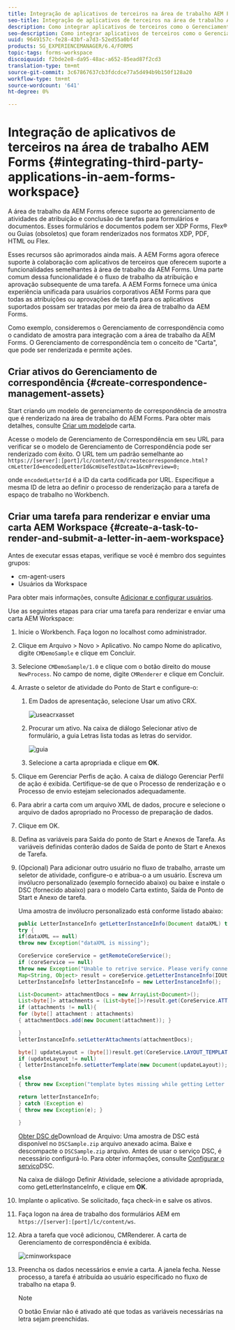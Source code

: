 ```yaml
---
title: Integração de aplicativos de terceiros na área de trabalho AEM Forms
seo-title: Integração de aplicativos de terceiros na área de trabalho AEM Forms
description: Como integrar aplicativos de terceiros como o Gerenciamento de correspondência na área de trabalho da AEM Forms.
seo-description: Como integrar aplicativos de terceiros como o Gerenciamento de correspondência na área de trabalho da AEM Forms.
uuid: 9649157c-fe28-43bf-a7d3-52ed55a0bf4f
products: SG_EXPERIENCEMANAGER/6.4/FORMS
topic-tags: forms-workspace
discoiquuid: f2bde2e8-da95-48ac-a652-85ead87f2cd3
translation-type: tm+mt
source-git-commit: 3c67867637cb3fdcdce77a5d494b9b150f128a20
workflow-type: tm+mt
source-wordcount: '641'
ht-degree: 0%

---
```



# Integração de aplicativos de terceiros na área de trabalho AEM Forms {#integrating-third-party-applications-in-aem-forms-workspace}

A área de trabalho da AEM Forms oferece suporte ao gerenciamento de atividades de atribuição e conclusão de tarefas para formulários e documentos. Esses formulários e documentos podem ser XDP Forms, Flex® ou Guias (obsoletos) que foram renderizados nos formatos XDP, PDF, HTML ou Flex.

Esses recursos são aprimorados ainda mais. A AEM Forms agora oferece suporte à colaboração com aplicativos de terceiros que oferecem suporte a funcionalidades semelhantes à área de trabalho da AEM Forms. Uma parte comum dessa funcionalidade é o fluxo de trabalho da atribuição e aprovação subsequente de uma tarefa. A AEM Forms fornece uma única experiência unificada para usuários corporativos AEM Forms para que todas as atribuições ou aprovações de tarefa para os aplicativos suportados possam ser tratadas por meio da área de trabalho da AEM Forms.

Como exemplo, consideremos o Gerenciamento de correspondência como o candidato de amostra para integração com a área de trabalho da AEM Forms. O Gerenciamento de correspondência tem o conceito de &quot;Carta&quot;, que pode ser renderizada e permite ações.

## Criar ativos do Gerenciamento de correspondência {#create-correspondence-management-assets}

Start criando um modelo de gerenciamento de correspondência de amostra que é renderizado na área de trabalho do AEM Forms. Para obter mais detalhes, consulte [Criar um modelo](/help/forms/using/create-letter.md)de carta.

Acesse o modelo de Gerenciamento de Correspondência em seu URL para verificar se o modelo de Gerenciamento de Correspondência pode ser renderizado com êxito. O URL tem um padrão semelhante ao `https://[server]:[port]/lc/content/cm/createcorrespondence.html?cmLetterId=encodedLetterId&cmUseTestData=1&cmPreview=0;`

onde `encodedLetterId` é a ID da carta codificada por URL. Especifique a mesma ID de letra ao definir o processo de renderização para a tarefa de espaço de trabalho no Workbench.

## Criar uma tarefa para renderizar e enviar uma carta AEM Workspace {#create-a-task-to-render-and-submit-a-letter-in-aem-workspace}

Antes de executar essas etapas, verifique se você é membro dos seguintes grupos:

* cm-agent-users
* Usuários da Workspace

Para obter mais informações, consulte [Adicionar e configurar usuários](/help/forms/using/admin-help/adding-configuring-users.md).

Use as seguintes etapas para criar uma tarefa para renderizar e enviar uma carta AEM Workspace:

1. Inicie o Workbench. Faça logon no localhost como administrador.
1. Clique em Arquivo > Novo > Aplicativo. No campo Nome do aplicativo, digite `CMDemoSample` e clique em Concluir.
1. Selecione `CMDemoSample/1.0` e clique com o botão direito do mouse `NewProcess`. No campo de nome, digite `CMRenderer` e clique em Concluir.
1. Arraste o seletor de atividade do Ponto de Start e configure-o:

   1. Em Dados de apresentação, selecione Usar um ativo CRX.

      ![useacrxasset](assets/useacrxasset.png)

   1. Procurar um ativo. Na caixa de diálogo Selecionar ativo de formulário, a guia Letras lista todas as letras do servidor.

      ![guia](assets/lettertab.png)

   1. Selecione a carta apropriada e clique em **OK**.

1. Clique em Gerenciar Perfis de ação. A caixa de diálogo Gerenciar Perfil de ação é exibida. Certifique-se de que o Processo de renderização e o Processo de envio estejam selecionados adequadamente.
1. Para abrir a carta com um arquivo XML de dados, procure e selecione o arquivo de dados apropriado no Processo de preparação de dados.
1. Clique em OK.
1. Defina as variáveis para Saída do ponto de Start e Anexos de Tarefa. As variáveis definidas conterão dados de Saída de ponto de Start e Anexos de Tarefa.
1. (Opcional) Para adicionar outro usuário no fluxo de trabalho, arraste um seletor de atividade, configure-o e atribua-o a um usuário. Escreva um invólucro personalizado (exemplo fornecido abaixo) ou baixe e instale o DSC (fornecido abaixo) para o modelo Carta extinto, Saída de Ponto de Start e Anexo de tarefa.

   Uma amostra de invólucro personalizado está conforme listado abaixo:

   ```java
   public LetterInstanceInfo getLetterInstanceInfo(Document dataXML) throws Exception {
   try {
   if(dataXML == null)
   throw new Exception("dataXML is missing");
   
   CoreService coreService = getRemoteCoreService();
   if (coreService == null)
   throw new Exception("Unable to retrive service. Please verify connection details.");
   Map<String, Object> result = coreService.getLetterInstanceInfo(IOUtils.toString(dataXML.getInputStream(), "UTF-8"));
   LetterInstanceInfo letterInstanceInfo = new LetterInstanceInfo();
   
   List<Document> attachmentDocs = new ArrayList<Document>();
   List<byte[]> attachments = (List<byte[]>)result.get(CoreService.ATTACHMENT_KEY);
   if (attachments != null){
   for (byte[] attachment : attachments)
   { attachmentDocs.add(new Document(attachment)); }
   
   }
   letterInstanceInfo.setLetterAttachments(attachmentDocs);
   
   byte[] updateLayout = (byte[])result.get(CoreService.LAYOUT_TEMPLATE_KEY);
   if (updateLayout != null)
   { letterInstanceInfo.setLetterTemplate(new Document(updateLayout)); }
   
   else
   { throw new Exception("template bytes missing while getting Letter instance Info."); }
   
   return letterInstanceInfo;
   } catch (Exception e)
   { throw new Exception(e); }
   
   }
   ```

   [Obter DSC de](assets/dscsample.zip)Download de Arquivo: Uma amostra de DSC está disponível no `DSCSample.zip` arquivo anexado acima. Baixe e descompacte o `DSCSample.zip` arquivo. Antes de usar o serviço DSC, é necessário configurá-lo. Para obter informações, consulte [Configurar o serviço](/help/forms/using/add-action-button-in-create-correspondence-ui.md#p-configure-the-dsc-service-p)DSC.

   Na caixa de diálogo Definir Atividade, selecione a atividade apropriada, como getLetterInstanceInfo, e clique em **OK**.

1. Implante o aplicativo. Se solicitado, faça check-in e salve os ativos.
1. Faça logon na área de trabalho dos formulários AEM em `https://[server]:[port]/lc/content/ws`.
1. Abra a tarefa que você adicionou, CMRenderer. A carta de Gerenciamento de correspondência é exibida.

   ![cminworkspace](assets/cminworkspace.png)

1. Preencha os dados necessários e envie a carta. A janela fecha. Nesse processo, a tarefa é atribuída ao usuário especificado no fluxo de trabalho na etapa 9.

   >[!NOTE]
   >
   >O botão Enviar não é ativado até que todas as variáveis necessárias na letra sejam preenchidas.

